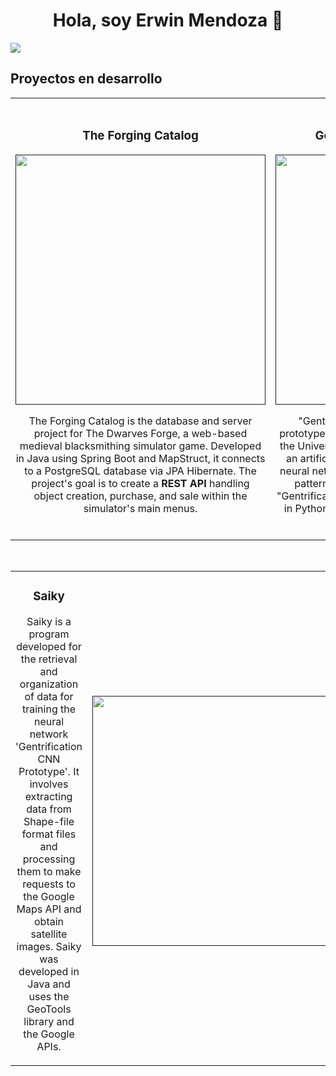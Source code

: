 <div align="center">
<h1 align="center">Hola, soy Erwin Mendoza 👋</h1>
</div>
<img src="https://i.pinimg.com/originals/f7/c7/a8/f7c7a857636a0e3295eca3d95362ec65.png">


## Proyectos en desarrollo
<table>
<tr>
<td width="50%">
<h3 align="center">The Forging Catalog</h3>
<div align="center">
<a href="" target="_blank"><img src="https://i.pinimg.com/originals/3e/95/9e/3e959e215b271ea65b18146213caca79.jpg" width="400" alt=""></a>
<p>
</p>
<p>The Forging Catalog is the database and server project for The Dwarves Forge, a web-based medieval blacksmithing simulator game. Developed in Java using Spring Boot and MapStruct, it connects to a PostgreSQL database via JPA Hibernate. The project's goal is to create a <strong>REST API </strong>handling object creation, purchase, and sale within the simulator's main menus.</p>
</div>
                                                                                      
</td>

<td width="50%">
               <br>
<h3 align="center">Gentrificación CNN Prototype</h3>
<div align="center">                                       
<a href="" target="_blank"><img src="https://i.pinimg.com/originals/4b/8b/7f/4b8b7f81a70d338bd8272d5949b90c09.jpg" width="400" alt="Curso arquitectura MVVM"></a>
<br>
<p>
</p>
</p>"Gentrificación CNN Prototype" is the initial prototype of a research and development project at the University of Costa Rica, which aims to develop an artificial intelligence based on a convolutional neural network capable of identifying gentrification patterns in urban areas from satellite images.
  "Gentrificación CNN Prototype" has been developed in Python, using TensorFlow and libraries such as Keras, NumPy, and Pillow.</p>
</div>                                                             
</table>                                                                                 
</div>
<br>

<table>
<tr>
<td width="50%">
<h3 align="center">Saiky</h3>
<div align="center">
</p>
<p>Saiky is a program developed for the retrieval and organization of data for training the neural network 'Gentrification CNN Prototype'. It involves extracting data from Shape-file format files and processing them to make requests to the Google Maps API and obtain satellite images. Saiky was developed in Java and uses the GeoTools library and the Google APIs.</p>
</div>
                                                                                      
</td>       

<td width="50%">
<h3 align="center"></h3>
<div align="center">
<a href="" target="_blank"><img src="https://i.pinimg.com/originals/25/f0/38/25f0383630db44ebc6ea2a0aa6f585f5.jpg" width="400" alt=""></a>
<p>

</p>
<p></p>
</div>
                                                                                      
</td>  
</table>                                                                                 
</div>
<br>


